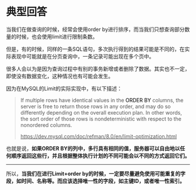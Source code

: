 # 典型回答


当我们在做查询的时候，经常会使用order by进行排序，而当我们只想查询部分数量的时候，也会使用limit进行限制条数。



但是，有的时候，同样的一条SQL语句，多次执行得到的结果可能是不同的，在实际表现中可能就是在分页查询中，一条记录可能出现在多个页中。



很多人会以为是因为查询过程中有别的事务新增或者删除了数据。其实也不一定，即使没有数据变化，这种情况也有可能会发生。



因为在MySQL的Limit的实际实现中，有以下描述：



> <font style="color:rgb(85, 85, 85);">If multiple rows have identical values in the </font><font style="color:rgb(0, 0, 0);">ORDER BY</font><font style="color:rgb(85, 85, 85);"> columns, the server is free to return those rows in any order, and may do so differently depending on the overall execution plan. In other words, the sort order of those rows is nondeterministic with respect to the nonordered columns.</font>
>
> <font style="color:rgb(85, 85, 85);"></font>
>
> [<font style="color:rgb(85, 85, 85);">https://dev.mysql.com/doc/refman/8.0/en/limit-optimization.html</font>](https://dev.mysql.com/doc/refman/8.0/en/limit-optimization.html)
>

  


也就是说，**如果ORDER BY的列中，多行具有相同的值，服务器可以自由地以任何顺序返回这些行，并且根据整体执行计划的不同可能会以不同的方式返回它们。**

****

所以，**当我们在进行Limit+order by的时候，一定要尽量避免使用可能重复的字段，如时间、名称等。而应该选择唯一性的字段，如主键ID，或者唯一性索引。**





